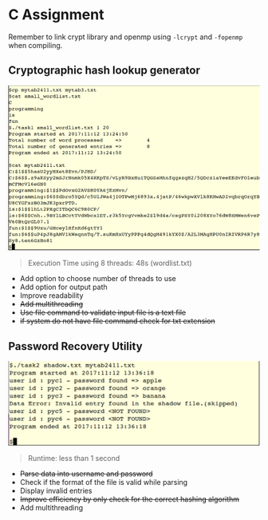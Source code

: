 # C Assignment

Remember to link crypt library and openmp using `-lcrypt` and `-fopenmp` when compiling.

## Cryptographic hash lookup generator
![](images/task1.png) 
> Execution Time using 8 threads: 48s (wordlist.txt)

* Add option to choose number of threads to use
* Add option for output path
* Improve readability
* ~~Add multithreading~~
* ~~Use file command to validate input file is a text file~~
* ~~if system do not have file command check for txt extension~~

##  Password Recovery Utility
![](images/task2.png) 
> Runtime: less than 1 second

* ~~Parse data into username and password~~
* Check if the format of the file is valid while parsing
* Display invalid entries
* ~~Improve efficiency by only check for the correct hashing algorithm~~
* Add multithreading

